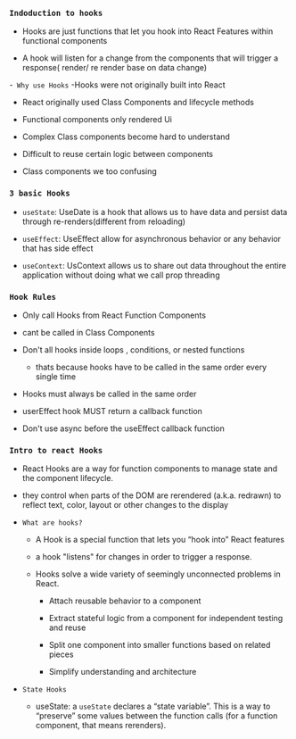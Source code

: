 ### `Indoduction to hooks`

- Hooks are just functions that let you hook into React Features within functional components

- A hook will listen for a change from the components that will trigger a response( render/ re render base on data change)

-` Why use Hooks`
-Hooks were not originally built into React

- React originally used Class Components and lifecycle methods

- Functional components only rendered Ui

- Complex Class components become hard to understand

- Difficult to reuse certain logic between components

- Class components we too confusing

### `3 basic Hooks`

- `useState`: UseDate is a hook that allows us to have data and persist data through re-renders(different from reloading)

- `useEffect`: UseEffect allow for asynchronous behavior or any behavior that has side effect

- `useContext`: UsContext allows us to share out data throughout the entire application without doing what we call prop threading

### `Hook Rules`

- Only call Hooks from React Function Components

- cant be called in Class Components

- Don't all hooks inside loops , conditions, or nested functions

  - thats because hooks have to be called in the same order every single time

- Hooks must always be called in the same order

- userEffect hook MUST return a callback function

- Don't use async before the useEffect callback function

### `Intro to react Hooks`

- React Hooks are a way for function components to manage state and the component lifecycle.

- they control when parts of the DOM are rerendered (a.k.a. redrawn) to reflect text, color, layout or other changes to the display

- `What are hooks?`

  - A Hook is a special function that lets you “hook into” React features

  - a hook "listens" for changes in order to trigger a response.

  - Hooks solve a wide variety of seemingly unconnected problems in React.

    - Attach reusable behavior to a component

    - Extract stateful logic from a component for independent testing and reuse

    - Split one component into smaller functions based on related pieces

    - Simplify understanding and architecture

- `State Hooks`
  - useState: a `useState` declares a “state variable”. This is a way to “preserve” some values between the function calls (for a function component, that means rerenders).
